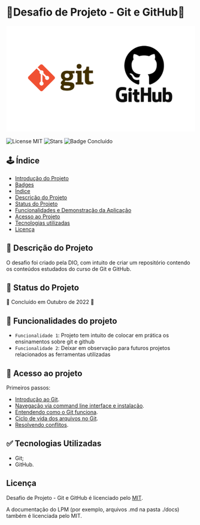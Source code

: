 # 🐙Desafio de Projeto - Git e GitHub🐙
![Imagem de Capa](gitgithub.png)



![License MIT](https://img.shields.io/badge/license-MIT-brightgreen?style=for-the-badge)
![Stars](https://img.shields.io/github/stars/Clousbi/Dio-desafio-1?style=for-the-badge)
![Badge Concluído](https://img.shields.io/badge/status-conclu%C3%ADdo-yellow?style=for-the-badge)



## 🕹️ Índice 

* [Introdução do Projeto](#Título-e-Imagem-de-capa)
* [Badges](#badges)
* [Índice](#índice)
* [Descrição do Projeto](#descrição-do-projeto)
* [Status do Projeto](#status-do-Projeto)
* [Funcionalidades e Demonstração da Aplicação](#funcionalidades-e-demonstração-da-aplicação)
* [Acesso ao Projeto](#acesso-ao-projeto)
* [Tecnologias utilizadas](#tecnologias-utilizadas)
* [Licença](#licença)

## 🔴 Descrição do Projeto

O desafio foi criado pela DIO, com intuito de criar um repositório contendo os conteúdos estudados do curso de Git e GitHub.



## 🔴 Status do Projeto
 
:construction:  Concluído em Outubro de 2022  :construction:



## :hammer: Funcionalidades do projeto

- `Funcionalidade 1`: Projeto tem intuito de colocar em prática os ensinamentos sobre git e github
- `Funcionalidade 2`: Deixar em observação para futuros projetos relacionados as ferramentas utilizadas


## 🔴 Acesso ao projeto

Primeiros passos: 
* [Introdução ao Git](https://github.com/Clousbi/Dio-desafio-1/tree/main/Introdu%C3%A7%C3%A3o%20ao%20Git). 
* [Navegação via command line interface e instalação](https://github.com/Clousbi/Dio-desafio-1/tree/main/Navega%C3%A7%C3%A3o%20via%20command%20line%20interface%20e%20instala%C3%A7%C3%A3o).
* [Entendendo como o Git funciona](https://github.com/Clousbi/Dio-desafio-1/tree/main/Entendendo%20como%20o%20Git%20funciona).
* [Ciclo de vida dos arquivos no Git](https://github.com/Clousbi/Dio-desafio-1/tree/main/Ciclo%20de%20vida%20dos%20arquivos%20Git).
* [Resolvendo conflitos](https://github.com/Clousbi/Dio-desafio-1/tree/main/Resolvendo%20conflitos).      

## :white_check_mark: Tecnologias Utilizadas
* Git;
* GitHub.

## Licença
Desafio de Projeto - Git e GitHub é licenciado pelo [MIT](https://github.com/Clousbi/Dio-desafio-1/blob/main/LICENSE). 
>
A documentação do LPM (por exemplo, arquivos .md na pasta ./docs) também é licenciada pelo MIT.